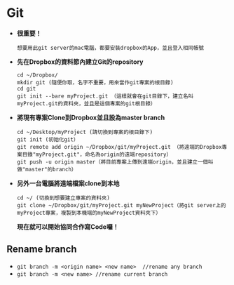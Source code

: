 # Git

* **很重要！**

  ```text
  想要用此git server的mac電腦，都要安裝dropbox的App，並且登入相同帳號
  ```

* **先在Dropbox的資料節內建立Git的repository**

  ```text
  cd ~/Dropbox/
  mkdir git (隨便你取，名字不重要，用來當作git專案的根目錄)
  cd git
  git init --bare myProject.git （這樣就會在git目錄下，建立名叫myProject.git的資料夾，並且是這個專案的git根目錄）
  ```

* **將現有專案Clone到Dropbox並且設為master branch**

  ```text
  cd ~/Desktop/myProject (請切換到專案的根目錄下)
  git init (初始化git）
  git remote add origin ~/Dropbox/git/myProject.git （將遠端的Dropbox專案目錄"myProject.git"，命名為origin的遠端repository）
  git push -u origin master（將目前專案上傳到遠端origin，並且建立一個叫做"master"的branch）
  ```

* **另外一台電腦將遠端檔案clone到本地**

  ```text
  cd ~/ (切換到想要建立專案的資料夾)
  git clone ~/Dropbox/git/myProject.git myNewProject（將git server上的myProject專案，複製到本機端的myNewProject資料夾下）
  ```

  **現在就可以開始協同合作寫Code囉！**

## Rename branch

* `git branch -m <origin name> <new name>  //rename any branch`
* `git branch -m <new name> //rename current branch`

